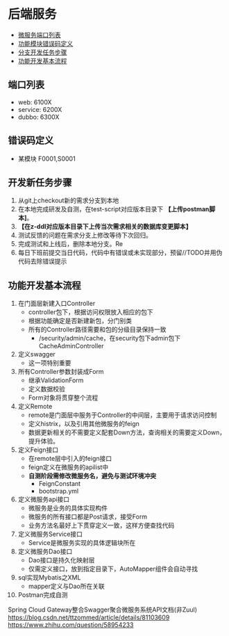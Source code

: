 ﻿# 后端服务

 - [微服务端口列表](#端口列表)
 - [功能模块错误码定义](#错误码定义)
 - [分支开发任务步骤](#开发新任务步骤)
 - [功能开发基本流程](#功能开发基本流程)
 
## 端口列表
- web: 6100X
- service: 6200X
- dubbo: 6300X

## 错误码定义
- 某模块 F0001,S0001

## 开发新任务步骤
1. 从git上checkout新的需求分支到本地
2. 在本地完成研发及自测，在test-script对应版本目录下 __【上传postman脚本]__。
3. __【在z-ddl对应版本目录下上传当次需求相关的数据库变更脚本】__
4. 测试反馈的问题在需求分支上修改等待下次回归。
5. 完成测试和上线后，删除本地分支。Re
6. 每日下班前提交当日代码，代码中有错误或未实现部分，预留//TODO并用伪代码去除错误提示

## 功能开发基本流程
 1. 在门面层新建入口Controller
    - controller包下，根据访问权限放入相应的包下
    - 根据功能确定是否新建新包，分门别类
    - 所有的Controller路径需要和包的分级目录保持一致
        - /security/admin/cache，在security包下admin包下CacheAdminController
 2. 定义swagger
    - 这一项特别重要
 3. 所有Controller参数封装成Form
    - 继承ValidationForm
    - 定义数据校验
    - Form对象将贯穿整个流程
 3. 定义Remote
    - remote是门面层中服务于Controller的中间层，主要用于请求访问控制
    - 定义histrix，以及引用其他微服务的feign
    - 数据更新相关的不需要定义配套Down方法，查询相关的需要定义Down，提升体验。
 4. 定义Feign接口
    - 在remote层中引入的feign接口
    - feign定义在微服务的apilist中
    - __自测阶段需修改微服务名，避免与测试环境冲突__
        - FeignConstant
        - bootstrap.yml
 5. 定义微服务api接口
    - 微服务是业务的具体实现构件
    - 微服务的所有接口都是Post请求，接受Form
    - 业务方法名最好上下贯穿定义一致，这样方便查找代码
 6. 定义微服务Service接口
    - Service是微服务实现的具体逻辑块所在
 7. 定义微服务Dao接口
    - Dao接口是持久化映射层
    - 仅需定义接口，放到指定目录下，AutoMapper组件会自动寻找
 8. sql实现Mybatis之XML
    - mapper定义与Dao所在关联
 9. Postman完成自测
 
 Spring Cloud Gateway整合Swagger聚合微服务系统API文档(非Zuul)
 https://blog.csdn.net/ttzommed/article/details/81103609
 https://www.zhihu.com/question/58954233